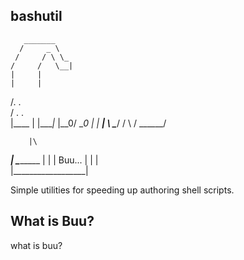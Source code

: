 ## bashutil

       _______
      /     _ \
     /     / \ \_
    /     /   \__|
    |     |
    |     |
   /.     .\
  / .     . \
|____ | |____|_
 |\__0/  \__0  |
 |	          __| 
 \	 \____/  /
  \        /
   \______/

	    |\
  _____| \___________
 |                  |
 |		 Buu...       |
 |                  |   
 |__________________|


Simple utilities for speeding up authoring shell scripts.

## What is Buu?

what is buu?

